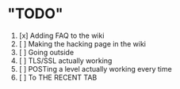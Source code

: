 # "TODO"
1. [x] Adding FAQ to the wiki
2. [ ] Making the hacking page in the wiki
3. [ ] Going outside
4. [ ] TLS/SSL actually working
5. [ ] POSTing a level actually working every time
6. [ ] To THE RECENT TAB
